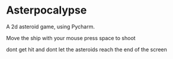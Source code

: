 # Asterpocalypse
A 2d asteroid game, using Pycharm.

Move the ship with your mouse
press space to shoot

dont get hit
and dont let the asteroids reach the end of the screen
